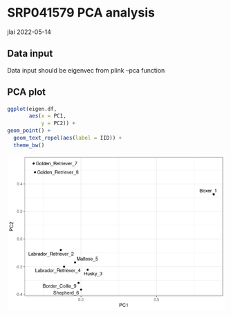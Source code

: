 SRP041579 PCA analysis
================
jlai
2022-05-14

## Data input

Data input should be eigenvec from plink –pca function

## PCA plot

``` r
ggplot(eigen.df,
       aes(x = PC1,
           y = PC2)) +
geom_point() +
  geom_text_repel(aes(label = IID)) +
  theme_bw()
```

![](SRP041579_220514_files/figure-gfm/pca%20plot-1.png)<!-- -->

